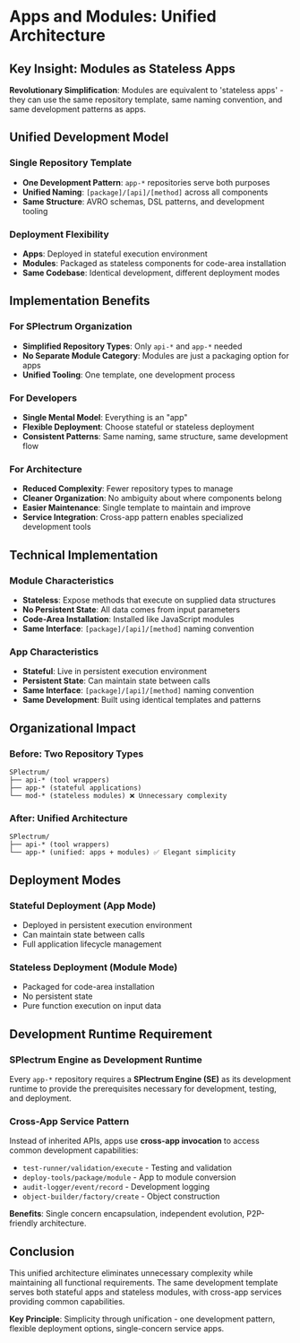 # Apps and Modules: Unified Architecture

## Key Insight: Modules as Stateless Apps

**Revolutionary Simplification**: Modules are equivalent to 'stateless apps' - they can use the same repository template, same naming convention, and same development patterns as apps.

## Unified Development Model

### Single Repository Template
- **One Development Pattern**: `app-*` repositories serve both purposes
- **Unified Naming**: `[package]/[api]/[method]` across all components
- **Same Structure**: AVRO schemas, DSL patterns, and development tooling

### Deployment Flexibility
- **Apps**: Deployed in stateful execution environment
- **Modules**: Packaged as stateless components for code-area installation
- **Same Codebase**: Identical development, different deployment modes

## Implementation Benefits

### For SPlectrum Organization
- **Simplified Repository Types**: Only `api-*` and `app-*` needed
- **No Separate Module Category**: Modules are just a packaging option for apps
- **Unified Tooling**: One template, one development process

### For Developers
- **Single Mental Model**: Everything is an "app"
- **Flexible Deployment**: Choose stateful or stateless deployment
- **Consistent Patterns**: Same naming, same structure, same development flow

### For Architecture
- **Reduced Complexity**: Fewer repository types to manage
- **Cleaner Organization**: No ambiguity about where components belong
- **Easier Maintenance**: Single template to maintain and improve
- **Service Integration**: Cross-app pattern enables specialized development tools

## Technical Implementation

### Module Characteristics
- **Stateless**: Expose methods that execute on supplied data structures
- **No Persistent State**: All data comes from input parameters
- **Code-Area Installation**: Installed like JavaScript modules
- **Same Interface**: `[package]/[api]/[method]` naming convention

### App Characteristics  
- **Stateful**: Live in persistent execution environment
- **Persistent State**: Can maintain state between calls
- **Same Interface**: `[package]/[api]/[method]` naming convention
- **Same Development**: Built using identical templates and patterns

## Organizational Impact

### Before: Two Repository Types
```
SPlectrum/
├── api-* (tool wrappers)
├── app-* (stateful applications)  
└── mod-* (stateless modules) ❌ Unnecessary complexity
```

### After: Unified Architecture
```
SPlectrum/
├── api-* (tool wrappers)
└── app-* (unified: apps + modules) ✅ Elegant simplicity
```

## Deployment Modes

### Stateful Deployment (App Mode)
- Deployed in persistent execution environment
- Can maintain state between calls
- Full application lifecycle management

### Stateless Deployment (Module Mode)
- Packaged for code-area installation
- No persistent state
- Pure function execution on input data

## Development Runtime Requirement

### SPlectrum Engine as Development Runtime
Every `app-*` repository requires a **SPlectrum Engine (SE)** as its development runtime to provide the prerequisites necessary for development, testing, and deployment.

### Cross-App Service Pattern
Instead of inherited APIs, apps use **cross-app invocation** to access common development capabilities:
- `test-runner/validation/execute` - Testing and validation
- `deploy-tools/package/module` - App to module conversion
- `audit-logger/event/record` - Development logging
- `object-builder/factory/create` - Object construction

**Benefits**: Single concern encapsulation, independent evolution, P2P-friendly architecture.

## Conclusion

This unified architecture eliminates unnecessary complexity while maintaining all functional requirements. The same development template serves both stateful apps and stateless modules, with cross-app services providing common capabilities.

**Key Principle**: Simplicity through unification - one development pattern, flexible deployment options, single-concern service apps.